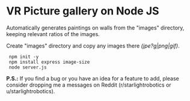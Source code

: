 # VR Picture gallery on Node JS

Automatically generates paintings on walls from the "images" directory, keeping relevant ratios of the images.


Create "images" directory and copy any images there _(jpe?g|png|gif)_.

```
 npm init -y
 npm install express image-size
 node server.js 
```

**P.S.:** If you find a bug or you have an idea for a feature to add, please consider dropping me a messages on Reddit (r/starlightrobotics or u/starlightrobotics).
